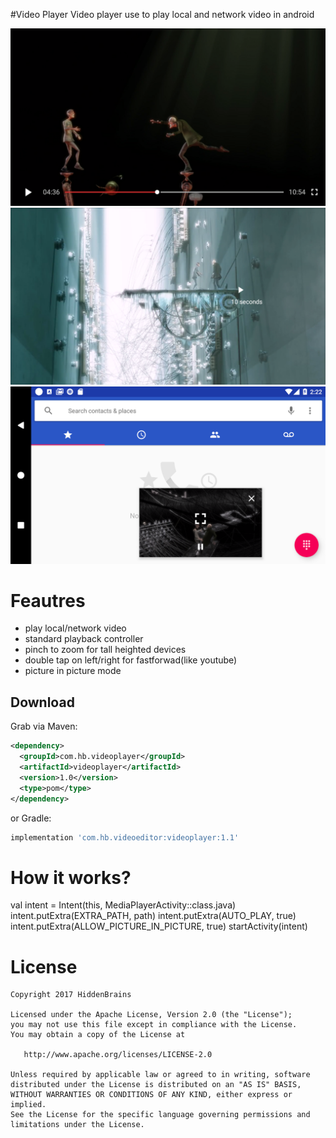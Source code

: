 
#Video Player
Video player use to play local and network video in android

![](images/preview.png)
![](images/doubletap.png)
![](images/pip.png)

# Feautres
- play local/network video
- standard playback controller
- pinch to zoom for tall heighted devices
- double tap on left/right for fastforwad(like youtube)
- picture in picture mode

Download
--------

Grab via Maven:
```xml
<dependency>
  <groupId>com.hb.videoplayer</groupId>
  <artifactId>videoplayer</artifactId>
  <version>1.0</version>
  <type>pom</type>
</dependency>
```
or Gradle:
```groovy
implementation 'com.hb.videoeditor:videoplayer:1.1'
```

# How it works?

val intent = Intent(this, MediaPlayerActivity::class.java)
intent.putExtra(EXTRA_PATH, path)
intent.putExtra(AUTO_PLAY, true)
intent.putExtra(ALLOW_PICTURE_IN_PICTURE, true)
startActivity(intent)


# License

```
Copyright 2017 HiddenBrains

Licensed under the Apache License, Version 2.0 (the "License");
you may not use this file except in compliance with the License.
You may obtain a copy of the License at

   http://www.apache.org/licenses/LICENSE-2.0

Unless required by applicable law or agreed to in writing, software
distributed under the License is distributed on an "AS IS" BASIS,
WITHOUT WARRANTIES OR CONDITIONS OF ANY KIND, either express or implied.
See the License for the specific language governing permissions and
limitations under the License.